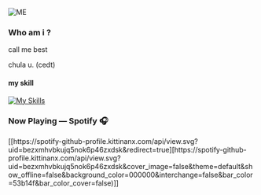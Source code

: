 ![ME](https://cdn.discordapp.com/attachments/684661567987384350/1276433546730274889/image.png?ex=66c982e0&is=66c83160&hm=21da4c7baa266fd3d18740fd4c95e9eb052ac492cf61b5b790cdc0337defc865&)
### Who am i ?
call me best

chula u. (cedt)

#### my skill
[![My Skills](https://skillicons.dev/icons?i=pr,ps,ae&perline=3)](https://skillicons.dev)

### Now Playing — Spotify 🎧
<p>
[[https://spotify-github-profile.kittinanx.com/api/view.svg?uid=bezxmhvbkujq5nok6p46zxdsk&redirect=true][https://spotify-github-profile.kittinanx.com/api/view.svg?uid=bezxmhvbkujq5nok6p46zxdsk&cover_image=false&theme=default&show_offline=false&background_color=000000&interchange=false&bar_color=53b14f&bar_color_cover=false)]]
</a>
</p>
